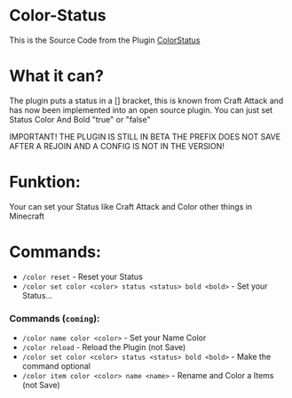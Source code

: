 # Color-Status

This is the Source Code from the Plugin <a href="https://modrinth.com/plugin/color-status">ColorStatus</a>

# What it can?

The plugin puts a status in a [<status>] bracket, this is known from Craft Attack and has now been implemented into an open source plugin. You can just set Status Color And Bold "true" or "false"


IMPORTANT! THE PLUGIN IS STILL IN BETA THE PREFIX DOES NOT SAVE AFTER A REJOIN AND A CONFIG IS NOT IN THE VERSION!


# Funktion:

Your can set your Status like Craft Attack and Color other things in Minecraft



# Commands:
- ``/color reset`` - Reset your Status
- ``/color set color <color> status <status> bold <bold>`` - Set your Status... 

### Commands (``coming``): 
- ``/color name color <color>`` - Set your Name Color
- ``/color reload`` - Reload the Plugin (not Save)
- ``/color set color <color> status <status> bold <bold>`` - Make the command optional
- ``/color item color <color> name <name>`` - Rename and Color a Items (not Save)
